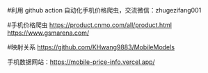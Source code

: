 #利用 github action 自动化手机价格爬虫，交流微信：zhugezifang001

#手机价格爬虫
https://product.cnmo.com/all/product.html 
https://www.gsmarena.com/

#映射关系
https://github.com/KHwang9883/MobileModels

手机数据网站：https://mobile-price-info.vercel.app/
